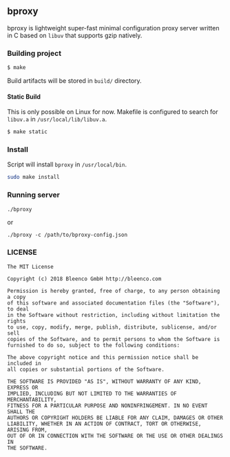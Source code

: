 ## bproxy

bproxy is lightweight super-fast minimal configuration proxy server written in C based on `libuv` that supports gzip natively.

### Building project

```sh
$ make
```

Build artifacts will be stored in `build/` directory.

#### Static Build

This is only possible on Linux for now. Makefile is configured to search for `libuv.a` in `/usr/local/lib/libuv.a`.

```sh
$ make static
```

### Install

Script will install `bproxy` in `/usr/local/bin`.

```sh
sudo make install
```

### Running server

```sh
./bproxy
```

or

```
./bproxy -c /path/to/bproxy-config.json
```

### LICENSE

```
The MIT License

Copyright (c) 2018 Bleenco GmbH http://bleenco.com

Permission is hereby granted, free of charge, to any person obtaining a copy
of this software and associated documentation files (the "Software"), to deal
in the Software without restriction, including without limitation the rights
to use, copy, modify, merge, publish, distribute, sublicense, and/or sell
copies of the Software, and to permit persons to whom the Software is
furnished to do so, subject to the following conditions:

The above copyright notice and this permission notice shall be included in
all copies or substantial portions of the Software.

THE SOFTWARE IS PROVIDED "AS IS", WITHOUT WARRANTY OF ANY KIND, EXPRESS OR
IMPLIED, INCLUDING BUT NOT LIMITED TO THE WARRANTIES OF MERCHANTABILITY,
FITNESS FOR A PARTICULAR PURPOSE AND NONINFRINGEMENT. IN NO EVENT SHALL THE
AUTHORS OR COPYRIGHT HOLDERS BE LIABLE FOR ANY CLAIM, DAMAGES OR OTHER
LIABILITY, WHETHER IN AN ACTION OF CONTRACT, TORT OR OTHERWISE, ARISING FROM,
OUT OF OR IN CONNECTION WITH THE SOFTWARE OR THE USE OR OTHER DEALINGS IN
THE SOFTWARE.
```
